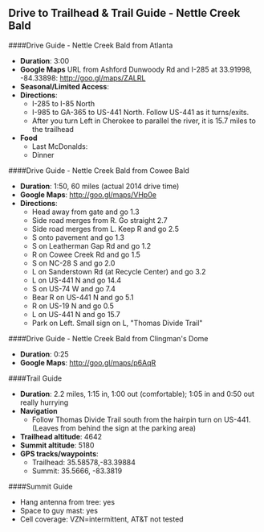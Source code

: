Drive to Trailhead & Trail Guide - Nettle Creek Bald
--------------------------------------------------------
####Drive Guide - Nettle Creek Bald from Atlanta

* **Duration**: 3:00
* **Google Maps** URL from Ashford Dunwoody Rd and I-285 at 33.91998, -84.33898: http://goo.gl/maps/ZALRL
* **Seasonal/Limited Access**:
* **Directions**:
    * I-285 to I-85 North
    * I-985 to GA-365 to US-441 North.  Follow US-441 as it turns/exits.
    * After you turn Left in Cherokee to parallel the river, it is 15.7 miles to the trailhead
* **Food**
    * Last McDonalds: 
    * Dinner

####Drive Guide - Nettle Creek Bald from Cowee Bald

* **Duration**: 1:50, 60 miles (actual 2014 drive time)
* **Google Maps**: http://goo.gl/maps/VHp0e
* **Directions**:
	* Head away from gate and go 1.3
	* Side road merges from R.  Go straight 2.7
	* Side road merges from L. Keep R and go 2.5
	* S onto pavement and go 1.3
	* S on Leatherman Gap Rd and go 1.2
	* R on Cowee Creek Rd and go 1.5
	* S on NC-28 S and go 2.0
	* L on Sanderstown Rd (at Recycle Center) and go 3.2
	* L on US-441 N and go 14.4
	* S on US-74 W and go 7.4
	* Bear R on US-441 N and go 5.1
	* R on US-19 N and go 0.5
	* L on US-441 N and go 15.7
	* Park on Left.  Small sign on L, "Thomas Divide Trail"


####Drive Guide - Nettle Creek Bald from Clingman's Dome

* **Duration**: 0:25
* **Google Maps**: http://goo.gl/maps/p6AqR

####Trail Guide

* **Duration**: 2.2 miles, 1:15 in, 1:00 out (comfortable); 1:05 in and 0:50 out really hurrying
* **Navigation**
    * Follow Thomas Divide Trail south from the hairpin turn on US-441. (Leaves from behind the sign at the parking area)
* **Trailhead altitude**: 4642
* **Summit altitude**: 5180
* **GPS tracks/waypoints**:
    * Trailhead: 35.58578,-83.39884
    * Summit: 35.5666, -83.3819
    
####Summit Guide

* Hang antenna from tree: yes
* Space to guy mast: yes
* Cell coverage: VZN=intermittent, AT&T not tested